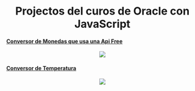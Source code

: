 <h1 align="center">Projectos del curos de Oracle con JavaScript </h1>

  <a href="https://github.com/KarlaGreta/JavaScript_Oracle/tree/main/conversores/Criptomonedas">
      <h4>Conversor de Monedas que usa una Api Free </h4>
    <p align="center">
      <img  src="https://github.com/KarlaGreta/JavaScript_Oracle/assets/109876143/94dabf69-7d99-408a-9b47-6568b1fb8da9" />
    </p>
     
  </a>
  <a href="https://github.com/KarlaGreta/JavaScript_Oracle/tree/main/conversores/Temperatura">
      <h4>Conversor de Temperatura </h4>
    <p align="center">
      <img  src="https://github.com/KarlaGreta/JavaScript_Oracle/assets/109876143/f9730fdc-f49f-44d0-862b-087d4feabf80" />
      </p>
  </a>


